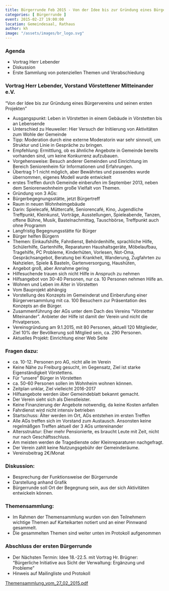 ```yaml
---
title: Bürgerrunde Feb 2015 - Von der Idee bis zur Gründung eines Bürgervereins
categories: [ Bürgerrunde ]
event: 2015-02-27 19:00:00
location: Gemeindesaal, Rathaus
author: kh
image: "/assets/images/br_logo.svg"
---
```


### Agenda

- Vortrag Herr Lebender
- Diskussion
- Erste Sammlung von potenziellen Themen und Verabschiedung

### Vortrag Herr Lebender, Vorstand Vörstettener Mitteinander e.V.

“Von der Idee bis zur Gründung eines Bürgervereins und seinen ersten Projekten”

- Ausgangspunkt: Leben in Vörstetten in einem Gebäude in Vörstetten bis an Lebensende
- Unterschied zu Heuweiler: Hier Versuch der Initiierung von Aktivitäten zum Wohle der Gemeinde
- Tipp: Moderation durch eine externe Moderatorin war sehr sinnvoll, um Struktur und Linie in Gespräche zu bringen.
- Empfehlung: Ermittlung, ob es ähnliche Angebote in Gemeinde bereits vorhanden sind, um keine Konkurrenz aufzubauen.
- Vorgehensweise: Besuch anderer Gemeinden und Einrichtung im Bereich Seniorenheim für Informationen und Erfahrungen.
- Übertrag 1-1 nicht möglich, aber Bewährtes und passendes wurde übernommen, eigenes Modell wurde entwickelt
- erstes Treffen durch Gemeinde einberufen im September 2013, neben dem Seniorenwohnheim große Vielfalt von Themen.
- Gründung von 3 AGs:
- Bürgerbegegnungsstätte, jetzt Bürgertreff
- Raum in neuen Wohnheimgebäude
- Darin: Spielecafé, Müttercafé, Seniorencafé, Kino, Jugendliche Treffpunkt, Kleinkunst, Vorträge, Ausstellungen, Spieleabende, Tanzen, offene Bühne, Musik, Bastelnachmittag, Tauschbörse, Treffpunkt auch ohne Programm
- Langfristig Begegnungsstätte für Bürger
- Bürger helfen Bürgern
- Themen: Einkaufshilfe, Fahrdienst, Behördenhilfe, sprachliche Hilfe, Schülerhilfe, Gartenhilfe, Reparaturen Haushaltsgeräte, Möbelaufbau, Tragehilfe, PC Probleme, Kinderhüten, Vorlesen, Not-Oma, Gesprächsangebot, Beratung bei Krankheit, Wanderung, Zugfahrten zu Nahzielen, Spiele & Basteln, Gartenversorgung, Haushüten,
- Angebot groß, aber Annahme gering
- Hilfesuchende trauen sich nicht Hilfe in Anspruch zu nehmen
- Hilfsangebot von 30-40 Personen, nur ca. 10 Personen nehmen Hilfe an.
- Wohnen und Leben im Alter in Vörstetten
- Vom Bauprojekt abhängig
- Vorstellung des Konzepts im Gemeinderat und Einberufung einer Bürgerversammlung mit ca. 100 Besuchern zur Präsentation des Konzepts an die Bürger.
- Zusammenführung der AGs unter dem Dach des Vereins “Vörstetter Miteinander”. Anbieter der Hilfe ist damit der Verein und nicht die Privatperson.
- Vereinsgründung am 9.1.2015, mit 80 Personen, aktuell 120 Mitglieder, Ziel 10% der Bevölkerung soll Mitglied sein, ca. 290 Personen.
- Aktuelles Projekt: Einrichtung einer Web Seite

### Fragen dazu:

- ca. 10-12. Personen pro AG, nicht alle im Verein
- Keine Nähe zu Freiburg gesucht, im Gegensatz, Ziel ist starke Eigenständigkeit Vörstettens.
- Für “unsere” Bürger in Vörstetten
- ca. 50-60 Personen sollen im Wohnheim wohnen können.
- Zeitplan unklar, Ziel vielleicht 2016-2017
- Hilfsangebote werden über Gemeindeblatt bekannt gemacht.
- Der Verein sieht sich als Dienstleister.
- Keine Finanzierung der Angebote notwendig, da keine Kosten anfallen
- Fahrdienst wird nicht intensiv betrieben
- Startschuss: Älter werden im Ort, AGs entstehen im ersten Treffen
- Alle AGs treffen sich im Vorstand zum Austausch. Ansonsten keine regelmäßgen Treffen aktuell der 3 AGs untereinander
- Altersstruktur: Eher mehr Pensionierte, es braucht Leute mit Zeit, nicht nur nach Geschäftsschluss.
- Am meisten werden de Tragedienste oder Kleinreparaturen nachgefragt.
- Der Verein zahlt keine Nutzungsgebühr der Gemeinderäume.
- Vereinsbeitrag 2€/Monat

### Diskussion:

- Besprechung der Funktionsweise der Bürgerrunde
- Darstellung anhand Grafik
- Bürgerrunde soll Ort der Begegnung sein, aus der sich Aktivitäten entwickeln können.

### Themensammlung:

- Im Rahmen der Themensammlung wurden von den Teilnehmern wichtige Themen auf Karteikarten notiert und an einer Pinnwand gesammelt.
- Die gesammelten Themen sind weiter unten im Protokoll aufgenommen

### Abschluss der ersten Bürgerrunde

- Der Nächsten Termin: Idee 18.-22.5. mit Vortrag Hr. Brügner: “Bürgerliche Initiative aus Sicht der Verwaltung: Ergänzung und Probleme”
- Hinweis auf Mailingliste und Protokoll

[Themensammlung_vom_27_02_2015.pdf](/assets/pdfs/Themensammlung_vom_27_02_2015.pdf)
